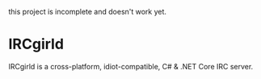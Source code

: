 this project is incomplete and doesn't work yet.
# IRCgirld
IRCgirld is a cross-platform, idiot-compatible, C# & .NET Core IRC server.